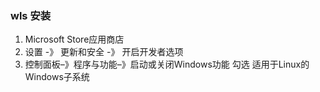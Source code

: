 ### wls 安装 
1. Microsoft Store应用商店
2. 设置 -》 更新和安全 -》 开启开发者选项
3. 控制面板–》程序与功能–》启动或关闭Windows功能 勾选 适用于Linux的Windows子系统
